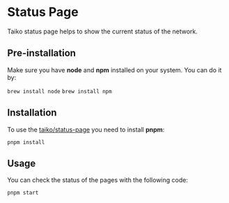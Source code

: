 # Status Page

Taiko status page helps to show the current status of the network.

## Pre-installation

Make sure you have **node** and **npm** installed on your system. You can do it by:

`brew install node`
`brew install npm`

## Installation

To use the [taiko/status-page](https://github.com/taikoxyz/taiko-mono/edit/main/packages/status-page) you need to install **pnpm**:

`pnpm install`

## Usage

You can check the status of the pages with the following code:

`pnpm start`
